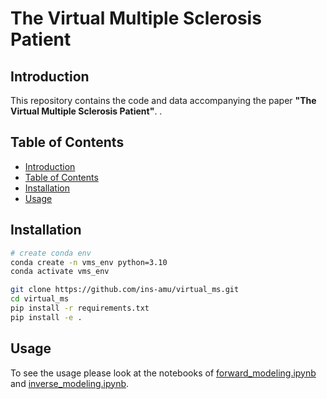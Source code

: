 # The Virtual Multiple Sclerosis Patient

## Introduction
This repository contains the code and data accompanying the paper **"The Virtual Multiple Sclerosis Patient"**. .

## Table of Contents
- [Introduction](#introduction)
- [Table of Contents](#table-of-contents)
- [Installation](#installation)
- [Usage](#usage)

## Installation

```bash
# create conda env 
conda create -n vms_env python=3.10
conda activate vms_env

git clone https://github.com/ins-amu/virtual_ms.git
cd virtual_ms
pip install -r requirements.txt
pip install -e .
```

## Usage
To see the usage please look at the notebooks of [forward_modeling.ipynb](https://github.com/ins-amu/virtual_ms/blob/main/notebooks/forward_modeling.ipynb) and [inverse_modeling.ipynb](https://github.com/ins-amu/virtual_ms/blob/main/notebooks/inverse_modeling.ipynb).
